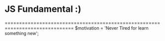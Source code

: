 # JS Fundamental :)
==============================================================================
              $motivation = 'Never Tired for learn something new';

                                                                             
